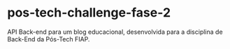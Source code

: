 # pos-tech-challenge-fase-2
API Back-end para um blog educacional, desenvolvida para a disciplina de Back-End da Pós-Tech FIAP.
